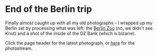 # End of the Berlin trip

Finally almost caught up with all my old photographs - I wrapped up my Berlin set by processing what was left: the <a href="http://www.zoo-berlin.de/en.html" taget="_blank">Berlin Zoo</a> (no, we didn't see Knut) and a shot of the inside of the DZ Bank (which is bizarre).

Click the page header for the latest photograph, or <a href="http://flickr.com/photos/pomax" target="_blank">here</a> for the photostream.